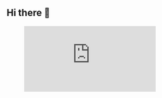 ## Hi there 👋

<figure><embed src="https://wakatime.com/share/@f15dbc65-7297-47c7-914e-423067c84b75/b75b2da3-6deb-4377-af73-c078e1109755.svg"></embed></figure>
<!--
**krishnamonani/krishnamonani** is a ✨ _special_ ✨ repository because its `README.md` (this file) appears on your GitHub profile.

Here are some ideas to get you started:

- 🔭 I’m currently working on ...
- 🌱 I’m currently learning ...
- 👯 I’m looking to collaborate on ...
- 🤔 I’m looking for help with ...
- 💬 Ask me about ...
- 📫 How to reach me: ...
- 😄 Pronouns: ...
- ⚡ Fun fact: ...
-->
